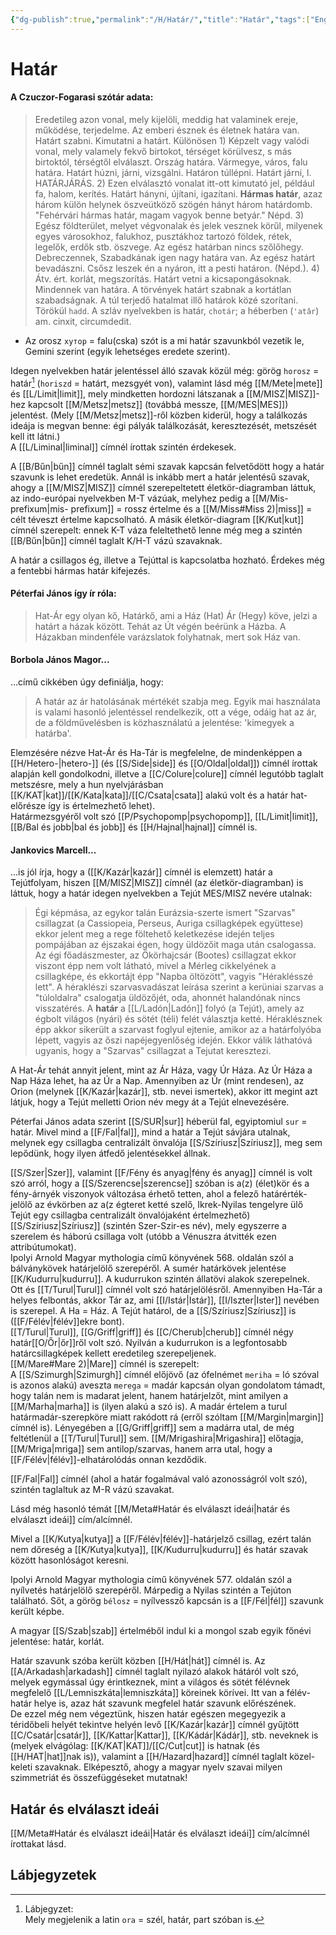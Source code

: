 ```yaml
---
{"dg-publish":true,"permalink":"/H/Határ/","title":"Határ","tags":["Englishtexttranslated"],"created":"2024-11-19T19:55","updated":"2025-06-08T00:44"}
---
```



# Határ

#### A Czuczor-Fogarasi szótár adata:

> Eredetileg azon vonal, mely kijelöli, meddig hat valaminek ereje, működése, terjedelme. Az emberi észnek és életnek határa van. Határt szabni. Kimutatni a határt. Különösen 1) Képzelt vagy valódi vonal, mely valamely fekvő birtokot, térséget körülvesz, s más birtoktól, térségtől elválaszt. Ország határa. Vármegye, város, falu határa. Határt húzni, járni, vizsgálni. Határon túllépni. Határt járni, l. HATÁRJÁRÁS. 2) Ezen elválasztó vonalat itt-ott kimutató jel, például fa, halom, kerítés. Határt hányni, újítani, igazítani. **Hármas határ**, azaz három külön helynek öszveütköző szögén hányt három határdomb. "Fehérvári hármas határ, magam vagyok benne betyár." Népd. 3) Egész földterület, melyet végvonalak és jelek vesznek körűl, milyenek egyes városokhoz, falukhoz, pusztákhoz tartozó földek, rétek, legelők, erdők stb. öszvege. Az egész határban nincs szőlőhegy. Debreczennek, Szabadkának igen nagy határa van. Az egész határt bevadászni. Csősz leszek én a nyáron, itt a pesti határon. (Népd.). 4) Átv. ért. korlát, megszorítás. Határt vetni a kicsapongásoknak. Mindennek van határa. A törvények határt szabnak a kortátlan szabadságnak. A túl terjedő hatalmat illő határok közé szorítani.  
> Törökül `hadd`. A szláv nyelvekben is határ, `chotár`; a héberben (`'atâr`) am. cinxit, circumdedit.  
- Az orosz `хутор` = falu(cska) szót is a mi határ szavunkból vezetik le, Gemini szerint (egyik lehetséges eredete szerint).  


Idegen nyelvekben határ jelentéssel álló szavak közül még: görög `horosz` = határ[^1] (`horiszd` = határt, mezsgyét von), valamint lásd még [[M/Mete\|mete]] és [[L/Limit\|limit]], mely mindketten hordozni látszanak a [[M/MISZ\|MISZ]]-hez kapcsolt [[M/Metsz\|metsz]] (továbbá messze, [[M/MES\|MES]]) jelentést. (Mely [[M/Metsz\|metsz]]-ről közben kiderül, hogy a találkozás ideája is megvan benne: égi pályák találkozását, keresztezését, metszését kell itt látni.)  
A [[L/Liminal\|liminal]] címnél írottak szintén érdekesek.  

A [[B/Bűn\|bűn]] címnél taglalt sémi szavak kapcsán felvetődött hogy a határ szavunk is lehet eredetük. Annál is inkább mert a határ jelentésű szavak, ahogy a [[M/MISZ\|MISZ]] címnél szerepeltetett életkör-diagramban láttuk, az indo-európai nyelvekben M-T vázúak, melyhez pedig a [[M/Mis- prefixum\|mis- prefixum]] = rossz értelme és a [[M/Miss#Miss 2)\|miss]] = célt téveszt értelme kapcsolható. A másik életkör-diagram [[K/Kut\|kut]] címnél szerepelt: ennek K-T váza feleltethető lenne még meg a szintén [[B/Bűn\|bűn]] címnél taglalt K/H-T vázú szavaknak.  

A határ a csillagos ég, illetve a Tejúttal is kapcsolatba hozható. Érdekes még a fentebbi hármas határ kifejezés.  

#### Péterfai János így ír róla:  

> Hat-Ár egy olyan kő, Határkő, ami a Ház (Hat) Ár (Hegy) köve, jelzi a határt a házak között. Tehát az Út végén beérünk a Házba. A Házakban mindenféle varázslatok folyhatnak, mert sok Ház van.  

#### Borbola János Magor...

...című cikkében úgy definiálja, hogy:  
> A határ az ár hatolásának mértékét szabja meg. Egyik mai használata is valami hasonló jelentéssel rendelkezik, ott a vége, odáig hat az ár, de a földművelésben is közhasználatú a jelentése: 'kimegyek a határba'.  

Elemzésére nézve Hat-Ár és Ha-Tár is megfelelne, de mindenképpen a [[H/Hetero-\|hetero-]] (és [[S/Side\|side]] és [[O/Oldal\|oldal]]) címnél írottak alapján kell gondolkodni, illetve a [[C/Colure\|colure]] címnél legutóbb taglalt metszésre, mely a hun nyelvjárásban [[K/KAT\|kat]]/[[K/Kata\|kata]]/[[C/Csata\|csata]] alakú volt és a határ hat- előrésze így is értelmezhető lehet).  
Határmezsgyéről volt szó [[P/Psychopomp\|psychopomp]], [[L/Limit\|limit]], [[B/Bal és jobb\|bal és jobb]] és [[H/Hajnal\|hajnal]] címnél is.  

#### Jankovics Marcell...

...is jól írja, hogy a ([[K/Kazár\|kazár]] címnél is elemzett) határ a Tejútfolyam, hiszen [[M/MISZ\|MISZ]] címnél (az életkör-diagramban) is láttuk, hogy a határ idegen nyelvekben a Tejút MES/MISZ nevére utalnak:  
> Égi képmása, az egykor talán Eurázsia-szerte ismert "Szarvas" csillagzat (a Cassiopeia, Perseus, Auriga csillagképek együttese) ekkor jelent meg a rege föltehető keletkezése idején teljes pompájában az éjszakai égen, hogy üldözőit maga után csalogassa. Az égi főadászmester, az Ökörhajcsár (Bootes) csillagzat ekkor viszont épp nem volt látható, mivel a Mérleg cikkelyének a csillagképe, és ekkortájt épp "Napba öltözött", vagyis "Héraklésszé lett". A héraklészi szarvasvadászat leírása szerint a kerüniai szarvas a "túloldalra" csalogatja üldözőjét, oda, ahonnét halandónak nincs visszatérés. A **határ** a [[L/Ladón\|Ladón]] folyó (a Tejút), amely az égbolt világos (nyári) és sötét (téli) felét választja ketté. Héraklésznek épp akkor sikerült a szarvast foglyul ejtenie, amikor az a határfolyóba lépett, vagyis az őszi napéjegyenlőség idején. Ekkor válik láthatóvá ugyanis, hogy a "Szarvas" csillagzat a Tejutat keresztezi.  

A Hat-Ár tehát annyit jelent, mint az Ár Háza, vagy Úr Háza. Az Úr Háza a Nap Háza lehet, ha az Úr a Nap. Amennyiben az Úr (mint rendesen), az Orion (melynek [[K/Kazár\|kazár]], stb. nevei ismertek), akkor itt megint azt látjuk, hogy a Tejút melletti Orion név megy át a Tejút elnevezésére.  

Péterfai János adata szerint [[S/SUR\|sur]] héberül fal, egyiptomiul `sur` = határ. Mivel mind a [[F/Fal\|fal]], mind a határ a Tejút sávjára utalnak, melynek egy csillagba centralizált önvalója [[S/Szíriusz\|Szíriusz]], meg sem lepődünk, hogy ilyen átfedő jelentésekkel állnak.  

[[S/Szer\|Szer]], valamint [[F/Fény és anyag\|fény és anyag]] címnél is volt szó arról, hogy a [[S/Szerencse\|szerencse]] szóban is a(z) (élet)kör és a fény-árnyék viszonyok változása érhető tetten, ahol a felező határérték-jelölő az évkörben az a(z égteret ketté szelő, Ikrek-Nyilas tengelyre ülő Tejút egy csillagba centralizált önvalójaként értelmezhető) [[S/Szíriusz\|Szíriusz]] (szintén Szer-Szir-es név), mely egyszerre a szerelem és háború csillaga volt (utóbb a Vénuszra átvitték ezen attribútumokat).  
Ipolyi Arnold Magyar mythologia című könyvének 568. oldalán szól a bálványkövek határjelölő szerepéről. A sumér határkövek jelentése [[K/Kudurru\|kudurru]]. A kudurrukon szintén állatövi alakok szerepelnek.  
Ott és [[T/Turul\|Turul]] címnél volt szó határjelölésről. Amennyiben Ha-Tár a helyes felbontás, akkor Tár az, ami [[I/Istár\|Istár]], [[I/Iszter\|Ister]] nevében is szerepel. A Ha = Ház. A Tejút határol, de a [[S/Szíriusz\|Szíriusz]] is ([[F/Félév\|félév]]ekre bont).  
[[T/Turul\|Turul]], [[G/Griff\|griff]] és [[C/Cherub\|cherub]] címnél négy határ[[O/Őr\|őr]]ről volt szó. Nyilván a kudurrukon is a legfontosabb határcsillagképek kellett eredetileg szerepeljenek.  
[[M/Mare#Mare 2)\|Mare]] címnél is szerepelt:  
A [[S/Szimurgh\|Szimurgh]] címnél előjövő (az ófelnémet `meriha` = ló szóval is azonos alakú) aveszta `merega` = madár kapcsán olyan gondolatom támadt, hogy talán nem is madarat jelent, hanem határjelzőt, mint amilyen a [[M/Marha\|marha]] is (ilyen alakú a szó is). A madár értelem a turul határmadár-szerepköre miatt rakódott rá (erről szóltam [[M/Margin\|margin]] címnél is). Lényegében a [[G/Griff\|griff]] sem a madárra utal, de még feltétlenül a [[T/Turul\|Turul]] sem. [[M/Mrigashira\|Mrigashira]] előtagja, [[M/Mriga\|mriga]] sem antilop/szarvas, hanem arra utal, hogy a [[F/Félév\|félév]]-elhatárolódás onnan kezdődik.  

[[F/Fal\|Fal]] címnél (ahol a határ fogalmával való azonosságról volt szó), szintén taglaltuk az M-R vázú szavakat.

Lásd még hasonló témát [[M/Meta#Határ és elválaszt ideái\|határ és elválaszt ideái]] cím/alcímnél.  

Mivel a [[K/Kutya\|kutya]] a [[F/Félév\|félév]]-határjelző csillag, ezért talán nem dőreség a [[K/Kutya\|kutya]], [[K/Kudurru\|kudurru]] és határ szavak között hasonlóságot keresni.  

Ipolyi Arnold Magyar mythologia című könyvének 577. oldalán szól a nyílvetés határjelölő szerepéről. Márpedig a Nyilas szintén a Tejúton található. Sőt, a görög `bélosz` = nyílvessző kapcsán is a [[F/Fél\|fél]] szavunk került képbe.  

A magyar [[S/Szab\|szab]] értelméből indul ki a mongol szab egyik főnévi jelentése: határ, korlát.  

Határ szavunk szóba került közben [[H/Hát\|hát]] címnél is. Az [[A/Arkadash\|arkadash]] címnél taglalt nyilazó alakok hátáról volt szó, melyek egymással úgy érintkeznek, mint a világos és sötét félévnek megfelelő [[L/Lemniszkáta\|lemniszkáta]] köreinek körívei. Itt van a félév-határ helye is, azaz hát szavunk megfelel határ szavunk előrészének.  
De ezzel még nem végeztünk, hiszen határ egészen megegyezik a téridőbeli helyét tekintve helyén levő [[K/Kazár\|kazár]] címnél gyűjtött [[C/Csatár\|csatár]], [[K/Kattar\|Kattar]], [[K/Kádár\|Kádár]], stb. neveknek is (melyek elvágólag: [[K/KAT\|KAT]]/[[C/Cut\|cut]] is hatnak (és [[H/HAT\|hat]]nak is)), valamint a [[H/Hazard\|hazard]] címnél taglalt közel-keleti szavaknak. Elképesztő, ahogy a magyar nyelv szavai milyen szimmetriát és összefüggéseket mutatnak!  

## Határ és elválaszt ideái

[[M/Meta#Határ és elválaszt ideái\|Határ és elválaszt ideái]] cím/alcímnél írottakat lásd.  

## Lábjegyzetek

[^1]: Lábjegyzet:  
Mely megjelenik a latin `ora` = szél, határ, part szóban is.  